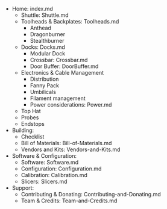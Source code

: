 - Home: index.md
	- Shuttle: Shuttle.md
	- Toolheads & Backplates: Toolheads.md
		- Anthead
		- Dragonburner
		- Stealthburner
	- Docks: Docks.md
		- Modular Dock
		- Crossbar: Crossbar.md
		- Door Buffer: DoorBuffer.md
	- Electronics & Cable Management
 		- Distribution
		- Fanny Pack
		- Umbilicals
		- Filament management
    	- Power considerations: Power.md
	- Top Hat
	- Probes
	- Endstops
- Building:
 	- Checklist
	- Bill of Materials: Bill-of-Materials.md
	- Vendors and Kits: Vendors-and-Kits.md
- Software & Configuration:
	- Software: Software.md
	- Configuration: Configuration.md
	- Calibration: Calibration.md
	- Slicers: Slicers.md
- Support:
	- Contributing & Donating: Contributing-and-Donating.md
	- Team & Credits: Team-and-Credits.md

